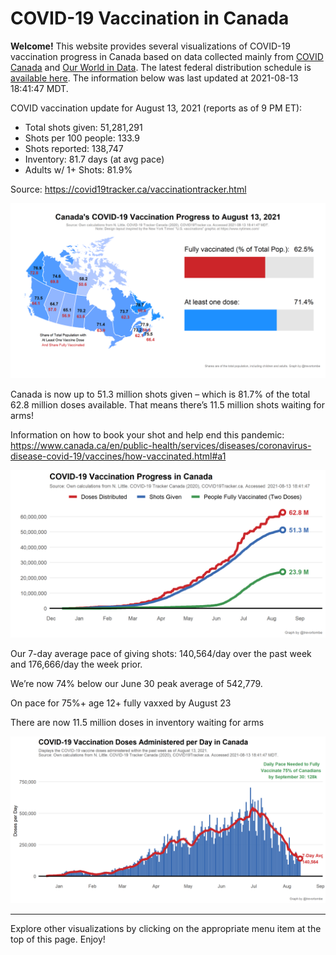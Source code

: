COVID-19 Vaccination in Canada
==============================

**Welcome!** This website provides several visualizations of COVID-19
vaccination progress in Canada based on data collected mainly from
[COVID Canada](https://covid19tracker.ca/vaccinationtracker.html) and
[Our World in Data](https://ourworldindata.org/covid-vaccinations). The
latest federal distribution schedule is [available
here](https://www.canada.ca/en/public-health/services/diseases/2019-novel-coronavirus-infection/prevention-risks/covid-19-vaccine-treatment/vaccine-rollout.html).
The information below was last updated at 2021-08-13 18:41:47 MDT.

COVID vaccination update for August 13, 2021 (reports as of 9 PM ET):

-   Total shots given: 51,281,291
-   Shots per 100 people: 133.9
-   Shots reported: 138,747
-   Inventory: 81.7 days (at avg pace)
-   Adults w/ 1+ Shots: 81.9%

Source:
<a href="https://covid19tracker.ca/vaccinationtracker.html" class="uri">https://covid19tracker.ca/vaccinationtracker.html</a>

![](Plots/plot_main.png)

Canada is now up to 51.3 million shots given – which is 81.7% of the
total 62.8 million doses available. That means there’s 11.5 million
shots waiting for arms!

Information on how to book your shot and help end this pandemic:
<a href="https://www.canada.ca/en/public-health/services/diseases/coronavirus-disease-covid-19/vaccines/how-vaccinated.html#a1" class="uri">https://www.canada.ca/en/public-health/services/diseases/coronavirus-disease-covid-19/vaccines/how-vaccinated.html#a1</a>

![](Plots/plot_total.png)

Our 7-day average pace of giving shots: 140,564/day over the past week
and 176,666/day the week prior.

We’re now 74% below our June 30 peak average of 542,779.

On pace for 75%+ age 12+ fully vaxxed by August 23

There are now 11.5 million doses in inventory waiting for arms

![](Plots/pace_national.png)

------------------------------------------------------------------------

Explore other visualizations by clicking on the appropriate menu item at
the top of this page. Enjoy!
